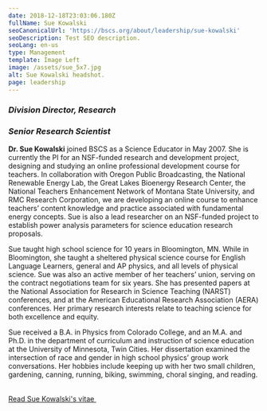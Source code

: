 ```yaml
---
date: 2018-12-18T23:03:06.180Z
fullName: Sue Kowalski
seoCanonicalUrl: 'https://bscs.org/about/leadership/sue-kowalski'
seoDescription: Test SEO description.
seoLang: en-us
type: Management
template: Image Left
image: /assets/sue_5x7.jpg
alt: Sue Kowalski headshot.
page: leadership
---
```


### *Division Director, Research*
### *Senior Research Scientist*

**Dr. Sue Kowalski** joined BSCS as a Science Educator in May 2007. She is currently the PI for an NSF-funded research and development project, designing and studying an online professional development course for teachers. In collaboration with Oregon Public Broadcasting, the National Renewable Energy Lab, the Great Lakes Bioenergy Research Center, the National Teachers Enhancement Network of Montana State University, and RMC Research Corporation, we are developing an online course to enhance teachers’ content knowledge and practice associated with fundamental energy concepts. Sue is also a lead researcher on an NSF-funded project to establish power analysis parameters for science education research proposals.

Sue taught high school science for 10 years in Bloomington, MN. While in Bloomington, she taught a sheltered physical science course for English Language Learners, general and AP physics, and all levels of physical science. Sue was also an active member of her teachers’ union, serving on the contract negotiations team for six years. She has presented papers at the National Association for Research in Science Teaching (NARST) conferences, and at the American Educational Research Association (AERA) conferences. Her primary research interests relate to teaching science for both excellence and equity.

<p style="margin-bottom: 2rem;">Sue received a B.A. in Physics from Colorado College, and an M.A. and Ph.D. in the department of curriculum and instruction of science education at the University of Minnesota, Twin Cities. Her dissertation examined the intersection of race and gender in high school physics’ group work conversations. Her hobbies include keeping up with her two small children, gardening, canning, running, biking, swimming, choral singing, and reading.</p>

<a class="btn btn-outline-secondary" href="https://media.bscs.org/bscsmw/leadership/sue_kowalski_vitae.pdf" target="_blank" rel="noopener noreferrer">Read Sue Kowalski's vitae&nbsp;<sup><i style="font-size: .65rem" class="fas fa-external-link-alt"></i></sup></a>
